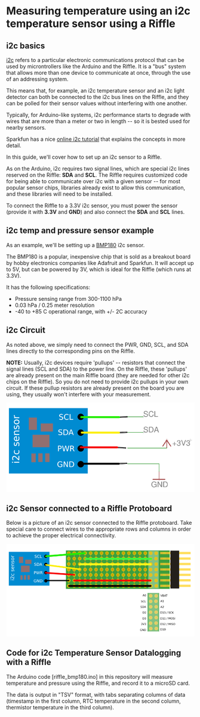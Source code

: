# Measuring temperature using an i2c temperature sensor using a Riffle

## i2c basics

[i2c](https://en.wikipedia.org/wiki/I%C2%B2C) refers to a particular electronic communications protocol that can be used by microntrollers like the Arduino and the Riffle.  It is a "bus" system that allows more than one device to communicate at once, through the use of an addressing system.  

This means that, for example, an i2c temperature sensor and an i2c light detector can both be connected to the i2c bus lines on the Riffle, and they can be polled for their sensor values without interfering with one another.

Typically, for Arduino-like systems, i2c performance starts to degrade with wires that are more than a meter or two in length -- so it is bested used for nearby sensors.

Sparkfun has a nice [online i2c tutorial](https://learn.sparkfun.com/tutorials/i2c) that explains the concepts in more detail.

In this guide, we'll cover how to set up an i2c sensor to a Riffle.  

As on the Arduino, i2c requires two signal lines, which are special i2c lines reserved on the Riffle: **SDA** and **SCL**.  The Riffle requires customized code for being able to communicate over i2c with a given sensor -- for most popular sensor chips, libraries already exist to allow this communication, and these libraries will need to be installed.

To connect the Riffle to a 3.3V i2c sensor, you must power the sensor (provide it with **3.3V** and **GND**) and also connect the **SDA** and **SCL** lines.

## i2c temp and pressure sensor example

As an example, we'll be setting up a [BMP180](https://cdn-shop.adafruit.com/datasheets/BST-BMP180-DS000-09.pdf) i2c sensor.  

The BMP180 is a popular, inexpensive chip that is sold as a breakout board by hobby electronics companies like Adafruit and Sparkfun.  It will accept up to 5V, but can be powered by 3V, which is ideal for the Riffle (which runs at 3.3V).

It has the following specifications:

- Pressure sensing range from 300-1100 hPa
- 0.03 hPa / 0.25 meter resolution
- -40 to +85 C operational range, with +/- 2C accuracy

## i2c Circuit

As noted above, we simply need to connect the PWR, GND, SCL, and SDA lines directly to the corresponding pins on the Riffle.

**NOTE:**  Usually, i2c devices require 'pullups' -- resistors that connect the signal lines (SCL and SDA) to the power line.  On the Riffle, these 'pullups' are already present on the main Riffle board (they are needed for other i2c chips on the Riffle).  So you do not need to provide i2c pullups in your own circuit.  If these pullup resistors are already present on the board you are using, they usually won't interfere with your measurement.  

<img src="pics/i2c_schem_graphic.png">

## i2c Sensor connected to a Riffle Protoboard

Below is a picture of an i2c sensor connected to the Riffle protoboard.  Take special care to connect wires to the appropriate rows and columns in order to achieve the proper electrical connectivity. 

<img src="pics/i2c_proto.png">

## Code for i2c Temperature Sensor Datalogging with a Riffle

The Arduino code [riffle_bmp180.ino] in this repository will measure temperature and pressure using the Riffle, and record it to a microSD card. 

The data is output in "TSV" format, with tabs separating columns of data (timestamp in the first column, RTC temperature in the second column, thermistor temperature in the third column).



